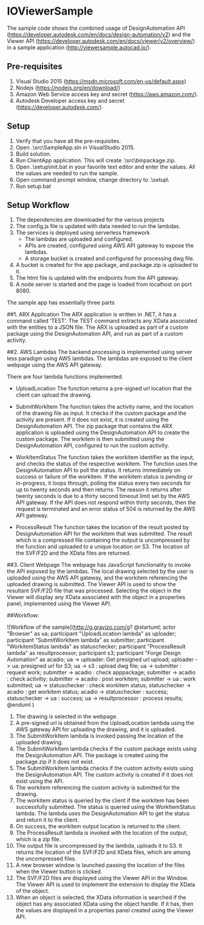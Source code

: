 # IOViewerSample
The sample code shows the combined usage of DesignAutomation API (https://developer.autodesk.com/en/docs/design-automation/v2) and the Viewer API (https://developer.autodesk.com/en/docs/viewer/v2/overview/) in a sample application (http://viewersample.autocad.io/).

## Pre-requisites
1. Visual Studio 2015 (https://msdn.microsoft.com/en-us/default.aspx)
2. Nodejs (https://nodejs.org/en/download/)
3. Amazon Web Service access key and secret (https://aws.amazon.com/).
4. Autodesk Developer access key and secret (https://developer.autodesk.com/).


## Setup
1. Verify that you have all the pre-requisites.
2. Open .\src\SampleApp.sln in VisualStudio 2015.
3. Build solution.
4. Run ClientApp application. This will create .\src\binpackage.zip.
5. Open .\setup\init.bat in your favorite text editor and enter the values. All the values are needed to run the sample.
6. Open command prompt window, change directory to .\setup\
7. Run setup.bat

## Setup Workflow
1. The dependencies are downloaded for the various projects
2. The config.js file is updated with data needed to run the lambdas.
2. The services is deployed using serverless framework
   - The lambdas are uploaded and configured.
   - APIs are created, configured using AWS API gateway to expose the lambdas.
   - A storage bucket is created and configured for processing dwg file.
3. A bucket is created for the app package, and package.zip is uploaded to it.
4. The html file is updated with the endpoints from the API gateway.
5. A node server is started and the page is loaded from localhost on port 8080.

The sample app has essentially three parts

##1. ARX Application
The ARX application is written in .NET, it has a command called ‘TEST’. The TEST command extracts any XData associated with the entities to a JSON file. The ARX is uploaded as part of a custom package using the DesignAutomation API, and run as part of a custom activity.


##2. AWS Lambdas
The backend processing is implemented using server less paradigm using AWS lambdas. The lambdas are exposed to the client webpage using the AWS API gateway.

There are four lambda functions implemented.
- UploadLocation
The function returns a pre-signed url location that the client can upload the drawing.

- SubmitWorkItem
The function takes the activity name, and the location of the drawing file as input. It checks if the custom package and the activity are present. If it does not exist, it is created using the DesignAutomation API. The zip package that contains the ARX application is uploaded using the DesignAutomation API to create the custom package. The workitem is then submitted using the DesignAutomation API, configured to run the custom activity.

- WorkItemStatus
The function takes the workitem identifier as the input, and checks the status of the respective workitem. The function uses the DesignAutomation API to poll the status. It returns immediately on success or failure of the workitem. If the workitem status is pending or in-progress, it loops through, polling the status every two seconds for up to twenty seconds and then returns. The reason it returns after twenty seconds is due to a thirty second timeout limit set by the AWS API gateway. If the API does not respond within thirty seconds, then the request is terminated and an error status of 504 is returned by the AWS API gateway.

- ProcessResult
The function takes the location of the result posted by DesignAutomation API for the workitem that was submitted. The result which is a compressed file containing the output is uncompressed by the function and uploaded to a unique location on S3. The location of the SVF/F2D and the XData files are returned.

##3. Client Webpage
The webpage has JavaScript functionality to invoke the API exposed by the lambdas. The local drawing selected by the user is uploaded using the AWS API gateway, and the workitem referencing the uploaded drawing is submitted. The Viewer API is used to show the resultant SVF/F2D file that was processed. Selecting the object in the Viewer will display any XData associated with the object in a properties panel, implemented using the Viewer API.


##Workflow:

![Workflow of the sample](http://g.gravizo.com/g?
@startuml;
actor "Browser" as ua;
participant "UploadLocation lambda" as uploader;
participant "SubmitWorkItem lambda" as submitter;
participant "WorkitemStatus lambda" as statuschecker;
participant "ProcessResult lambda" as resultprocessor;
participant s3;
participant "Forge Design Automation" as acadio;
ua -> uploader: Get presigned url upload;
uploader -> ua: presigned url for S3;
ua -> s3 : upload dwg file;
ua -> submitter : request work;
submitter -> acadio : check apppackage;
submitter -> acadio : check activitiy;
submitter -> acadio : post workitem;
submitter -> ua : work submitted;
ua -> statuschecker : check workitem status;
statuschecker -> acadio : get workitem status;
acadio -> statuschecker : success;
statuschecker -> ua : success;
ua -> resultprocessor : process results;
@enduml
)

1.	The drawing is selected in the webpage.
2.	A pre-signed url is obtained from the UploadLocation lambda using the AWS gateway API for uploading the drawing, and it is uploaded.
3.	The SubmitWorkItem lambda is invoked passing the location of the uploaded drawing.
4.	The SubmitWorkItem lambda checks if the custom package exists using the DesignAutomation API. The package is created using the package.zip if it does not exist.
5.	The SubmitWorkItem lambda checks if the custom activity exists using the DesignAutomation API. The custom activity is created if it does not exist using the API.
6.	The workitem referencing the custom activity is submitted for the drawing.
7.	The workitem status is queried by the client if the workitem has been successfully submitted. The status is queried using the WorkItemStatus lambda. The lambda uses the DesignAutomation API to get the status and return it to the client.
8.	On success, the workitem output location is returned to the client.
9.	The ProcessResult lambda is invoked with the location of the output, which is a zip file.
10.	The output file is uncompressed by the lambda, uploads it to S3. It returns the location of the SVF/F2D and XData files, which are among the uncompressed files.
11.	A new browser window is launched passing the location of the files when the Viewer button is clicked.
12.	The SVF/F2D files are displayed using the Viewer API in the Window. The Viewer API is used to implement the extension to display the XData of the object.
13.	When an object is selected, the XData information is searched if the object has any associated XData using the object handle. If it has, then the values are displayed in a properties panel created using the Viewer API.

